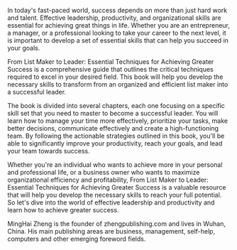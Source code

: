 
In today's fast-paced world, success depends on more than just hard work and talent. Effective leadership, productivity, and organizational skills are essential for achieving great things in life. Whether you are an entrepreneur, a manager, or a professional looking to take your career to the next level, it is important to develop a set of essential skills that can help you succeed in your goals.

From List Maker to Leader: Essential Techniques for Achieving Greater Success is a comprehensive guide that outlines the critical techniques required to excel in your desired field. This book will help you develop the necessary skills to transform from an organized and efficient list maker into a successful leader.

The book is divided into several chapters, each one focusing on a specific skill set that you need to master to become a successful leader. You will learn how to manage your time more effectively, prioritize your tasks, make better decisions, communicate effectively and create a high-functioning team. By following the actionable strategies outlined in this book, you'll be able to significantly improve your productivity, reach your goals, and lead your team towards success.

Whether you're an individual who wants to achieve more in your personal and professional life, or a business owner who wants to maximize organizational efficiency and profitability, From List Maker to Leader: Essential Techniques for Achieving Greater Success is a valuable resource that will help you develop the necessary skills to reach your full potential. So let's dive into the world of effective leadership and productivity and learn how to achieve greater success.

MingHai Zheng is the founder of zhengpublishing.com and lives in Wuhan, China. His main publishing areas are business, management, self-help, computers and other emerging foreword fields.
